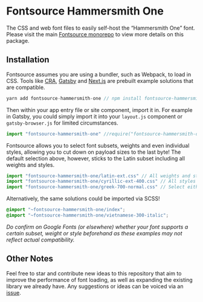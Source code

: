 # Fontsource Hammersmith One

The CSS and web font files to easily self-host the “Hammersmith One” font. Please visit the main [Fontsource monorepo](https://github.com/DecliningLotus/fontsource) to view more details on this package.

## Installation

Fontsource assumes you are using a bundler, such as Webpack, to load in CSS. Tools like [CRA](https://create-react-app.dev/), [Gatsby](https://www.gatsbyjs.org/) and [Next.js](https://nextjs.org/) are prebuilt example solutions that are compatible.

```javascript
yarn add fontsource-hammersmith-one // npm install fontsource-hammersmith-one
```

Then within your app entry file or site component, import it in. For example in Gatsby, you could simply import it into your `layout.js` component or `gatsby-browser.js` for limited circumstances.

```javascript
import "fontsource-hammersmith-one" //require("fontsource-hammersmith-one")
```

Fontsource allows you to select font subsets, weights and even individual styles, allowing you to cut down on payload sizes to the last byte! The default selection above, however, sticks to the Latin subset including all weights and styles.

```javascript
import "fontsource-hammersmith-one/latin-ext.css" // All weights and styles included.
import "fontsource-hammersmith-one/cyrillic-ext-400.css" // All styles included.
import "fontsource-hammersmith-one/greek-700-normal.css" // Select either normal or italic.
```

Alternatively, the same solutions could be imported via SCSS!

```scss
@import "~fontsource-hammersmith-one/index";
@import "~fontsource-hammersmith-one/vietnamese-300-italic";
```

_Do confirm on Google Fonts (or elsewhere) whether your font supports a certain subset, weight or style beforehand as these examples may not reflect actual compatibility._

## Other Notes

Feel free to star and contribute new ideas to this repository that aim to improve the performance of font loading, as well as expanding the existing library we already have. Any suggestions or ideas can be voiced via an [issue](https://github.com/DecliningLotus/fontsource/issues).
